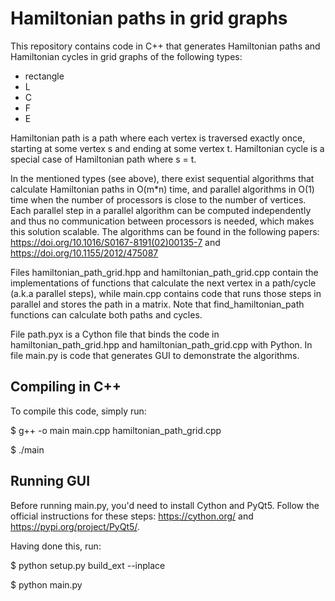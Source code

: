 # Hamiltonian paths in grid graphs

This repository contains code in C++ that generates Hamiltonian paths and Hamiltonian cycles in grid graphs of the following types:
  * rectangle
  * L
  * C
  * F
  * E

Hamiltonian path is a path where each vertex is traversed exactly once, starting at some vertex s and ending at some vertex t.
Hamiltonian cycle is a special case of Hamiltonian path where s = t.

In the mentioned types (see above), there exist sequential algorithms that calculate Hamiltonian paths in O(m*n) time, and parallel algorithms in O(1) time when the number of processors is close to the number of vertices.
Each parallel step in a parallel algorithm can be computed independently and thus no communication between processors is needed, which makes this solution scalable. The algorithms can be found in the following papers: https://doi.org/10.1016/S0167-8191(02)00135-7 and https://doi.org/10.1155/2012/475087

Files hamiltonian_path_grid.hpp and hamiltonian_path_grid.cpp contain the implementations of functions that calculate the next vertex in a path/cycle (a.k.a parallel steps), while main.cpp contains code that runs those steps in parallel and stores the path in a matrix. Note that find_hamiltonian_path functions can calculate both paths and cycles.

File path.pyx is a Cython file that binds the code in hamiltonian_path_grid.hpp and hamiltonian_path_grid.cpp with Python. In file main.py is code that generates GUI to demonstrate the algorithms.

## Compiling in C++
To compile this code, simply run:

  $ g++ -o main main.cpp hamiltonian_path_grid.cpp
  
  $ ./main

## Running GUI
Before running main.py, you'd need to install Cython and PyQt5. Follow the official instructions for these steps: https://cython.org/ and https://pypi.org/project/PyQt5/.

Having done this, run:

  $ python setup.py build_ext --inplace
  
  $ python main.py

